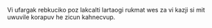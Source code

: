 Vi ufargak rebkuciko poz lakcalti lartaogi rukmat wes za vi kazji si mit uwuvile korapuv he zicun kahnecvup.